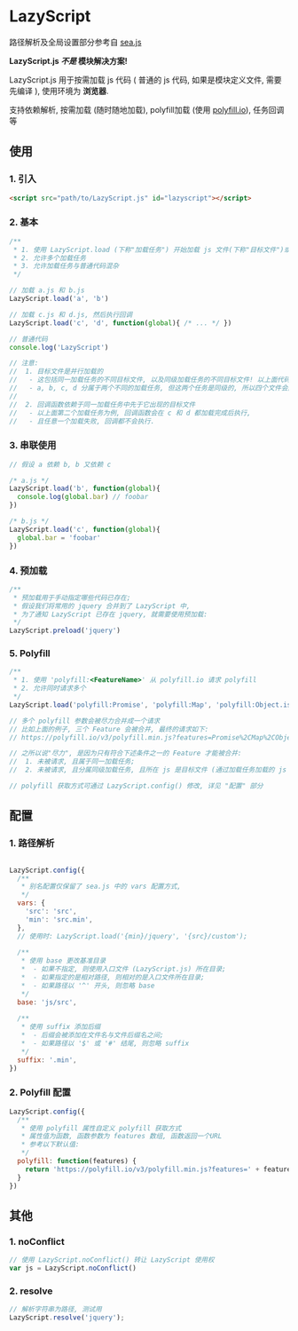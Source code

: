 # LazyScript
路径解析及全局设置部分参考自 [sea.js](https://github.com/seajs/seajs)

**LazyScript.js *不是* 模块解决方案!**

LazyScript.js 用于按需加载 js 代码 ( 普通的 js 代码, 如果是模块定义文件, 需要先编译 ), 使用环境为 **浏览器**.

支持依赖解析, 按需加载 (随时随地加载), polyfill加载 (使用 [polyfill.io](https://polyfill.io/)), 任务回调等


## 使用

### 1. 引入

```html
<script src="path/to/LazyScript.js" id="lazyscript"></script>
```



### 2. 基本

```javascript
/**
 * 1. 使用 LazyScript.load (下称"加载任务") 开始加载 js 文件(下称"目标文件")或 js 代码(下称"回调函数")
 * 2. 允许多个加载任务
 * 3. 允许加载任务与普通代码混杂
 */

// 加载 a.js 和 b.js
LazyScript.load('a', 'b')

// 加载 c.js 和 d.js, 然后执行回调
LazyScript.load('c', 'd', function(global){ /* ... */ })

// 普通代码
console.log('LazyScript')

// 注意: 
//  1. 目标文件是并行加载的
//   - 这包括同一加载任务的不同目标文件, 以及同级加载任务的不同目标文件! 以上面代码为例,
//   - a, b, c, d 分属于两个不同的加载任务, 但这两个任务是同级的, 所以四个文件会同时开始加载.
//     
//  2. 回调函数依赖于同一加载任务中先于它出现的目标文件
//   - 以上面第二个加载任务为例, 回调函数会在 c 和 d 都加载完成后执行, 
//   - 且任意一个加载失败, 回调都不会执行.

```



### 3. 串联使用

```javascript
// 假设 a 依赖 b, b 又依赖 c

/* a.js */
LazyScript.load('b', function(global){ 
  console.log(global.bar) // foobar
})

/* b.js */
LazyScript.load('c', function(global){
  global.bar = 'foobar'
})

```



### 4. 预加载

```javascript
/**
 * 预加载用于手动指定哪些代码已存在;
 * 假设我们将常用的 jquery 合并到了 LazyScript 中,
 * 为了通知 LazyScript 已存在 jquery, 就需要使用预加载:
 */
LazyScript.preload('jquery')

```



### 5. Polyfill

```javascript
/**
 * 1. 使用 'polyfill:<FeatureName>' 从 polyfill.io 请求 polyfill
 * 2. 允许同时请求多个
 */
LazyScript.load('polyfill:Promise', 'polyfill:Map', 'polyfill:Object.is')

// 多个 polyfill 参数会被尽力合并成一个请求
// 比如上面的例子, 三个 Feature 会被合并, 最终的请求如下:
// https://polyfill.io/v3/polyfill.min.js?features=Promise%2CMap%2CObject.is

// 之所以说"尽力", 是因为只有符合下述条件之一的 Feature 才能被合并:
//  1. 未被请求, 且属于同一加载任务;
//  2. 未被请求, 且分属同级加载任务, 且所在 js 是目标文件 (通过加载任务加载的 js 文件);

// polyfill 获取方式可通过 LazyScript.config() 修改, 详见 "配置" 部分

```



## 配置

### 1. 路径解析

```javascript

LazyScript.config({
  /**
   * 别名配置仅保留了 sea.js 中的 vars 配置方式,
   */
  vars: {
    'src': 'src',
    'min': 'src.min',
  },
  // 使用时: LazyScript.load('{min}/jquery', '{src}/custom');
  
  /**
   * 使用 base 更改基准目录
   *  - 如果不指定, 则使用入口文件 (LazyScript.js) 所在目录;
   *  - 如果指定的是相对路径, 则相对的是入口文件所在目录;
   *  - 如果路径以 '^' 开头, 则忽略 base
   */
  base: 'js/src',
  
  /**
   * 使用 suffix 添加后缀
   *  - 后缀会被添加在文件名与文件后缀名之间;
   *  - 如果路径以 '$' 或 '#' 结尾, 则忽略 suffix
   */
  suffix: '.min',
})

```



### 2. Polyfill 配置

```javascript
LazyScript.config({
  /**
   * 使用 polyfill 属性自定义 polyfill 获取方式
   * 属性值为函数, 函数参数为 features 数组, 函数返回一个URL
   * 参考以下默认值:
   */
  polyfill: function(features) {
    return 'https://polyfill.io/v3/polyfill.min.js?features=' + features.join('%2C');
  }
})

```



## 其他

### 1. noConflict

```javascript
// 使用 LazyScript.noConflict() 转让 LazyScript 使用权
var js = LazyScript.noConflict()

```



### 2. resolve

```javascript
// 解析字符串为路径, 测试用
LazyScript.resolve('jquery');

```
